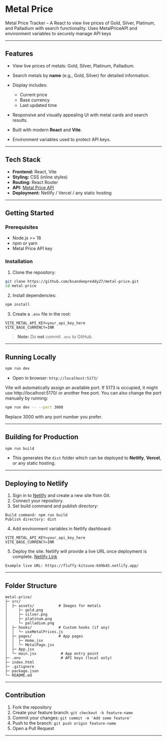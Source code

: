 # Metal Price 
Metal Price Tracker – A React to view live prices of Gold, Silver, Platinum, and Palladium with search functionality. Uses MetalPriceAPI and environment variables to securely manage API keys


---

## Features

* View live prices of metals: Gold, Silver, Platinum, Palladium.
* Search metals by **name** (e.g., Gold, Silver) for detailed information.
* Display includes:

  * Current price
  * Base currency
  * Last updated time
* Responsive and visually appealing UI with metal cards and search results.
* Built with modern **React** and **Vite**.
* Environment variables used to protect API keys.

---

## Tech Stack

* **Frontend:** React, Vite
* **Styling:** CSS (inline styles)
* **Routing:** React Router
* **API:** [Metal Price API](https://metalpriceapi.com/)
* **Deployment:** Netlify / Vercel / any static hosting

---


## Getting Started

### Prerequisites

* Node.js >= 18
* npm or yarn
* Metal Price API key

### Installation

1. Clone the repository:

```bash
git clone https://github.com/bsandeepreddy27/metal-price.git
cd metal-price
```

2. Install dependencies:

```bash
npm install
```

3. Create a `.env` file in the root:

```
VITE_METAL_API_KEY=your_api_key_here
VITE_BASE_CURRENCY=INR
```

> **Note:** Do **not** commit `.env` to GitHub.

---

## Running Locally

```bash
npm run dev
```

* Open in browser: `http://localhost:5173/`

Vite will automatically assign an available port. If 5173 is occupied, it might use http://localhost:5170/ or another free port.
You can also change the port manually by running:
```bash
npm run dev -- --port 3000
```
Replace 3000 with any port number you prefer.

---

## Building for Production

```bash
npm run build
```

* This generates the `dist` folder which can be deployed to **Netlify**, **Vercel**, or any static hosting.

---

## Deploying to Netlify

1. Sign in to [Netlify](https://www.netlify.com/) and create a new site from Git.
2. Connect your repository.
3. Set build command and publish directory:

```
Build command: npm run build
Publish directory: dist
```

4. Add environment variables in Netlify dashboard:

```
VITE_METAL_API_KEY=your_api_key_here
VITE_BASE_CURRENCY=INR
```

5. Deploy the site. Netlify will provide a live URL once deployment is complete. [Netlify Link](https://fluffy-kitsune-649b45.netlify.app/)
```
Example live URL: https://fluffy-kitsune-649b45.netlify.app/
```

---

## Folder Structure

```
metal-price/
├─ src/
│  ├─ assets/           # Images for metals
│     ├─ gold.png
│     ├─ silver.png
│     ├─ platinum.png
│     └─ palladium.png
│  ├─ hooks/            # Custom hooks (if any)
│  │  └─ useMetalPrices.js
│  ├─ pages/            # App pages
│  │  ├─ Home.jsx
│  │  └─ MetalPage.jsx
│  ├─ App.jsx
│  └─ main.jsx           # App entry point
├─ .env                  # API keys (local only)
├─ index.html
├─ .gitignore
├─ package.json
└─ README.md

```

---

## Contribution

1. Fork the repository
2. Create your feature branch: `git checkout -b feature-name`
3. Commit your changes: `git commit -m 'Add some feature'`
4. Push to the branch: `git push origin feature-name`
5. Open a Pull Request

---


